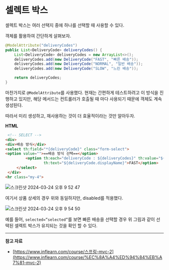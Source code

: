 # 셀렉트 박스

셀렉트 박스는 여러 선택지 중에 하나를 선택할 때 사용할 수 있다. 

객체를 활용하여 간단하게 살펴보자.

```java
@ModelAttribute("deliveryCodes")
public List<DeliveryCode> deliveryCodes() {
    List<DeliveryCode> deliveryCodes = new ArrayList<>();
    deliveryCodes.add(new DeliveryCode("FAST", "빠른 배송"));
    deliveryCodes.add(new DeliveryCode("NORMAL", "일반 배송"));
    deliveryCodes.add(new DeliveryCode("SLOW", "느린 배송"));

    return deliveryCodes;
}
```

마찬가지로 `@ModelAttribute`를 사용했다. 현재는 간편하게 테스트하려고 이 방식을 진행하고 있지만, 해당 메서드는 컨트롤러가 호출될 때 마다 사용되기 때문에 객체도 계속 생성된다.

따라서 미리 생성하고, 재사용하는 것이 더 효율적이라는 것만 알아두자.

**HTML**

```html
 <!-- SELECT -->
<div>
<div>배송 방식</div>
<select th:field="*{deliveryCode}" class="form-select">
<option value="">==배송 방식 선택==</option>
         <option th:each="deliveryCode : ${deliveryCodes}" th:value="${deliveryCode.code}"
                 th:text="${deliveryCode.displayName}">FAST</option>
     </select>
 </div>
<hr class="my-4">
```

![스크린샷 2024-03-24 오후 9 52 47](https://github.com/Heo-y-y/development-blog/assets/112863029/f48ae14f-e878-4bb8-9e49-2e537e3c39ce)

여기서 상품 상세의 경우 위와 동일하지만, disabled를 적용했다.

![스크린샷 2024-03-24 오후 9 54 50](https://github.com/Heo-y-y/development-blog/assets/112863029/670622a2-128e-4437-bb35-0a40889765c7)

예를 들어, `selected=”selected”`를 보면 빠른 배송을 선택할 경우 위 그림과 같이 선택된 셀렉트 박스가 유지되는 것을 확인 할 수 있다.

---

**참고 자료**

- [https://www.inflearn.com/course/스프링-mvc-2](https://www.inflearn.com/course/%EC%8A%A4%ED%94%84%EB%A7%81-mvc-2)
